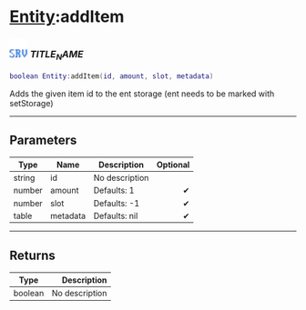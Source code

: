 # [Entity](../entity/README.md):addItem

### <img src="../../.gitbook/assets/server.png" width="32" height="32" /> $TITLE_NAME$

```lua
boolean Entity:addItem(id, amount, slot, metadata)
```

Adds the given item id to the ent storage (ent needs to be marked with setStorage)<br>

-----------------
## Parameters

| Type   | Name | Description | Optional |
| ------ | ---- | ----------- | -------: |
| string | id | No description |  |
| number | amount | Defaults: 1 | ✔ |
| number | slot | Defaults: -1 | ✔ |
| table | metadata | Defaults: nil | ✔ |

-----------------
## Returns

| Type   | Description |
| ------ | ----------: |
| boolean | No description |
